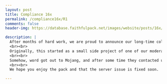 ```yaml
---
layout: post
title: Compliance 16x
permalink: /compliance16x/R1
comments: false
header-img: https://database.faithfulpack.net/images/website/posts/16x/R1b.jpg

description: |
  After months of hard work, we are proud to announce our long-time collaboration project with none other than Mojang itself, Compliance 16x!
  <br><br>
  Originally, this started as a small side project of one of our moderators. We already have 32x and 64x, so 16x was the obvious choice.
  <br><br>
  Somehow, word got out to Mojang, and after some time they contacted us about it. They liked it so much they decided to include it as the default resource pack in all editions of Minecraft! We've been told there are issues with pushing the update to the Mojang servers though, so please download the pack manually by clicking the button below!
  <br><br>
  We hope you enjoy the pack and that the server issue is fixed soon.

---
```

